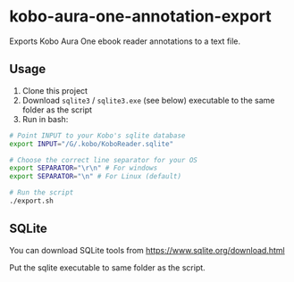 # kobo-aura-one-annotation-export

Exports Kobo Aura One ebook reader annotations to a text file.

## Usage

1. Clone this project
2. Download `sqlite3` / `sqlite3.exe` (see below) executable to the same folder as the script
3. Run in bash:

```bash
# Point INPUT to your Kobo's sqlite database
export INPUT="/G/.kobo/KoboReader.sqlite"

# Choose the correct line separator for your OS
export SEPARATOR="\r\n" # For windows
export SEPARATOR="\n" # For Linux (default)

# Run the script
./export.sh
```

## SQLite

You can download SQLite tools from https://www.sqlite.org/download.html

Put the sqlite executable to same folder as the script.
